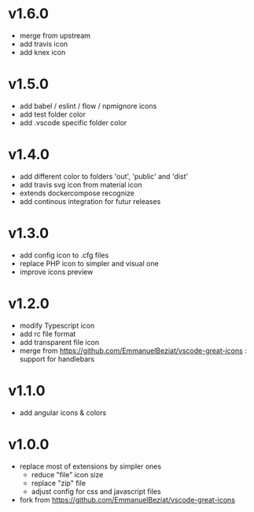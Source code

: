 # v1.6.0

-   merge from upstream
-   add travis icon
-   add knex icon

# v1.5.0

-   add babel / eslint / flow / npmignore icons
-   add test folder color
-   add .vscode specific folder color

# v1.4.0

-   add different color to folders 'out', 'public' and 'dist'
-   add travis svg icon from material icon
-   extends dockercompose recognize
-   add continous integration for futur releases

# v1.3.0

-   add config icon to .cfg files
-   replace PHP icon to simpler and visual one
-   improve icons preview

# v1.2.0

-   modify Typescript icon
-   add rc file format
-   add transparent file icon
-   merge from https://github.com/EmmanuelBeziat/vscode-great-icons : support for handlebars

# v1.1.0

-   add angular icons & colors

# v1.0.0

-   replace most of extensions by simpler ones
    -   reduce "file" icon size
    -   replace "zip" file
    -   adjust config for css and javascript files
-   fork from https://github.com/EmmanuelBeziat/vscode-great-icons

